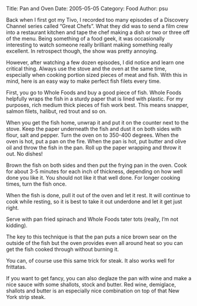 Title: Pan and Oven
Date: 2005-05-05
Category: Food
Author: psu

Back when I first got my Tivo, I recorded too many episodes of a Discovery Channel series called “Great Chefs”. What they did was to send a film crew into a restaurant kitchen and tape the chef making a dish or two or three off of the menu. Being something of a food geek, it was occasionally interesting to watch someone really brilliant making something really excellent. In retrospect though, the show was pretty annoying.

However, after watching a few dozen episodes, I did notice and learn one critical thing. Always use the stove and the oven at the same time, especially when cooking portion sized pieces of meat and fish. With this in mind, here is an easy way to make perfect fish filets every time.

First, you go to Whole Foods and buy a good piece of fish. Whole Foods helpfully wraps the fish in a sturdy paper that is lined with plastic. For my purposes, rich medium thick pieces of fish work best. This means snapper, salmon filets, halibut, red trout and so on.

When you get the fish home, unwrap it and put it on the counter next to the stove. Keep the paper underneath the fish and dust it on both sides with flour, salt and pepper. Turn the oven on to 350-400 degrees. When the oven is hot, put a pan on the fire. When the pan is hot, put butter and olive oil and throw the fish in the pan. Roll up the paper wrapping and throw it out. No dishes!

Brown the fish on both sides and then put the frying pan in the oven. Cook for about 3-5 minutes for each inch of thickness, depending on how well done you like it. You should not like it that well done. For longer cooking times, turn the fish once.

When the fish is done, pull it out of the oven and let it rest. It will continue to cook while resting, so it is best to take it out underdone and let it get just right.

Serve with pan fried spinach and Whole Foods tater tots (really, I’m not kidding).

The key to this technique is that the pan puts a nice brown sear on the outside of the fish but the oven provides even all around heat so you can get the fish cooked through without burning it.

You can, of course use this same trick for steak. It also works well for frittatas.

If you want to get fancy, you can also deglaze the pan with wine and make a nice sauce with some shallots, stock and butter. Red wine, demiglace, shallots and butter is an especially nice combination on top of that New York strip steak.